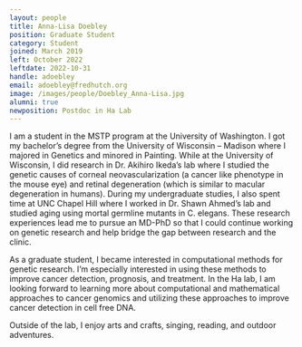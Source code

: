 ```yaml
---
layout: people
title: Anna-Lisa Doebley
position: Graduate Student
category: Student
joined: March 2019
left: October 2022
leftdate: 2022-10-31
handle: adoebley
email: adoebley@fredhutch.org
image: /images/people/Doebley_Anna-Lisa.jpg
alumni: true
newposition: Postdoc in Ha Lab
---
```


I am a student in the MSTP program at the University of Washington. I got my bachelor’s degree from the University of Wisconsin – Madison where I majored in Genetics and minored in Painting. While at the University of Wisconsin, I did research in Dr. Akihiro Ikeda’s lab where I studied the genetic causes of corneal neovascularization (a cancer like phenotype in the mouse eye) and retinal degeneration (which is similar to macular degeneration in humans). During my undergraduate studies, I also spent time at UNC Chapel Hill where I worked in Dr. Shawn Ahmed’s lab and studied aging using mortal germline mutants in C. elegans. These research experiences lead me to pursue an MD-PhD so that I could continue working on genetic research and help bridge the gap between research and the clinic.

As a graduate student, I became interested in computational methods for genetic research. I’m especially interested in using these methods to improve cancer detection, prognosis, and treatment. In the Ha lab, I am looking forward to learning more about computational and mathematical approaches to cancer genomics and utilizing these approaches to improve cancer detection in cell free DNA.

Outside of the lab, I enjoy arts and crafts, singing, reading, and outdoor adventures.

